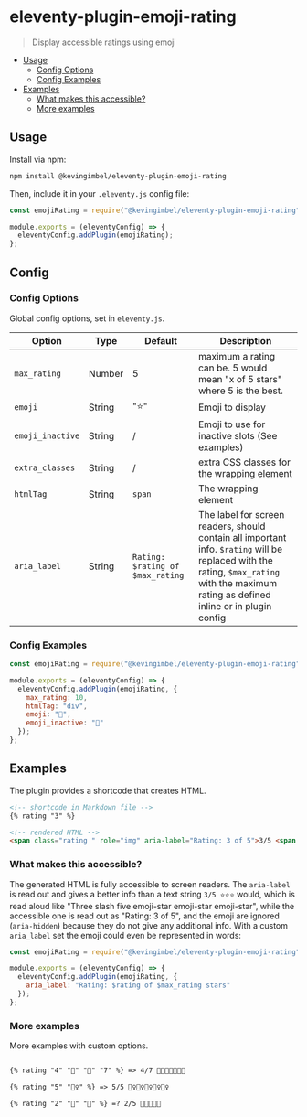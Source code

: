 # eleventy-plugin-emoji-rating
> Display accessible ratings using emoji 

<!-- BEGIN mktoc -->
- [Usage](#usage)
  - [Config Options](#config-options)
  - [Config Examples](#config-examples)
- [Examples](#examples)
  - [What makes this accessible?](#what-makes-this-accessible)
  - [More examples](#more-examples)
<!-- END mktoc -->

## Usage

Install via npm:

```bash
npm install @kevingimbel/eleventy-plugin-emoji-rating
```

Then, include it in your `.eleventy.js` config file:

```js
const emojiRating = require("@kevingimbel/eleventy-plugin-emoji-rating");

module.exports = (eleventyConfig) => {
  eleventyConfig.addPlugin(emojiRating);
};
```
## Config
### Config Options

Global config options, set in `eleventy.js`.

| Option      | Type | Default       | Description | 
| ----------- | ---- | ------------- | ----------- | 
| `max_rating` | Number | 5 | maximum a rating can be. 5 would mean "x of 5 stars" where 5 is the best. | 
| `emoji` | String | "⭐️" | Emoji to display | 
| `emoji_inactive` | String | / | Emoji to use for inactive slots (See examples) | 
| `extra_classes` | String | / | extra CSS classes for the wrapping element | 
| `htmlTag` | String | `span` | The wrapping element | 
| `aria_label` | String | `Rating: $rating of $max_rating` | The label for screen readers, should contain all important info. `$rating` will be replaced with the rating, `$max_rating` with the maximum rating as defined inline or in plugin config | 

### Config Examples

```js
const emojiRating = require("@kevingimbel/eleventy-plugin-emoji-rating");

module.exports = (eleventyConfig) => {
  eleventyConfig.addPlugin(emojiRating, {
    max_rating: 10,
    htmlTag: "div",
    emoji: "🙉",
    emoji_inactive: "🙈"
  });
};
```

## Examples

The plugin provides a shortcode that creates HTML. 

```html
<!-- shortcode in Markdown file -->
{% rating "3" %}

<!-- rendered HTML -->
<span class="rating " role="img" aria-label="Rating: 3 of 5">3/5 <span class="rating--icon" aria-hidden="true">⭐️</span><span class="rating--icon" aria-hidden="true">⭐️</span><span class="rating--icon" aria-hidden="true">⭐️</span><span class="rating--icon-inactive" aria-hidden="true"></span><span class="rating--icon-inactive" aria-hidden="true"></span></span>
```

### What makes this accessible?

The generated HTML is fully accessible to screen readers. The `aria-label` is read out and gives a better info than a text string `3/5 ⭐️⭐️⭐️` would, which is read aloud like "Three slash five emoji-star emoji-star emoji-star", while the accessible one is read out as "Rating: 3 of 5", and the emoji are ignored (`aria-hidden`) because they do not give any additional info. With a custom `aria_label` set the emoji could even be represented in words:

```js
const emojiRating = require("@kevingimbel/eleventy-plugin-emoji-rating");

module.exports = (eleventyConfig) => {
  eleventyConfig.addPlugin(emojiRating, {
    aria_label: "Rating: $rating of $max_rating stars"
  });
};
```

### More examples

More examples with custom options.

```html

{% rating "4" "🍋" "🍊" "7" %} => 4/7 🍋🍋🍋🍋🍊🍊🍊

{% rating "5" "🤦‍♀️" %} => 5/5 🤦‍♀️🤦‍♀️🤦‍♀️🤦‍♀️🤦‍♀️

{% rating "2" "🙉" "🙈" %} =? 2/5 🙉🙉🙈🙈🙈
```
